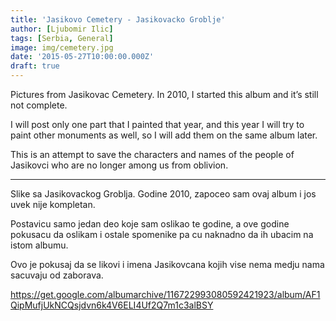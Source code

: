 ```yaml
---
title: 'Jasikovo Cemetery - Jasikovacko Groblje'
author: [Ljubomir Ilic]
tags: [Serbia, General]
image: img/cemetery.jpg
date: '2015-05-27T10:00:00.000Z'
draft: true
---
```


Pictures from Jasikovac Cemetery. In 2010, I started this album and it’s still not complete.

I will post only one part that I painted that year, and this year I will try to paint other monuments as well, so I will add them on the same album later.

This is an attempt to save the characters and names of the people of Jasikovci who are no longer among us from oblivion.

------

Slike sa Jasikovackog Groblja. Godine 2010, zapoceo sam ovaj album i jos uvek nije kompletan.

Postavicu samo jedan deo koje sam oslikao te godine, a ove godine pokusacu da oslikam i ostale spomenike pa cu naknadno da ih ubacim na istom albumu.

Ovo je pokusaj da se likovi i imena Jasikovcana kojih vise nema medju nama sacuvaju od zaborava.

https://get.google.com/albumarchive/116722993080592421923/album/AF1QipMufjUkNCQsjdvn6k4V6ELI4Uf2Q7m1c3alBSY
